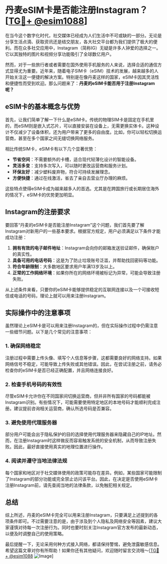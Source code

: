 # 丹麦eSIM卡是否能注册Instagram？[[TG💪+ @esim1088](https://t.me/s/esim1088)]

在当今这个数字化时代，社交媒体已经成为人们生活中不可或缺的一部分。无论是分享生活点滴、获取资讯还是结交朋友，各大社交平台都为我们提供了极大的便利。而在众多社交应用中，Instagram（简称IG）无疑是许多人钟爱的选择之一。它以其独特的图片和视频分享功能吸引了全球数亿用户。

然而，对于一些旅行者或者需要在国外使用手机服务的人来说，选择合适的通信方式显得尤为重要。近年来，随着电子SIM卡（eSIM）技术的发展，越来越多的人开始关注这一便捷的解决方案。特别是在像丹麦这样的国家，eSIM卡因其灵活性和便捷性而受到欢迎。那么问题来了：**丹麦的eSIM卡能否用于注册Instagram呢？**

## eSIM卡的基本概念与优势

首先，让我们简单了解一下什么是eSIM卡。传统的物理SIM卡是固定在手机里的，而eSIM则是嵌入式芯片，可以直接安装在设备上，无需更换实体卡。这种设计不仅减少了设备体积，还为用户带来了更多的自由度。比如，你可以轻松切换运营商，甚至在多个国家之间无缝切换网络服务。

相比传统SIM卡，eSIM卡有以下几个显著优势：

- **节省空间**：不需要额外的卡槽，适合现代轻薄化设计的智能设备。
- **灵活多变**：支持多次写入，可以随时更改运营商和服务计划。
- **环保友好**：减少塑料废弃物，符合可持续发展理念。
- **方便快捷**：通过在线激活，省去了亲自去营业厅办理的麻烦。

这些特点使得eSIM卡成为越来越多人的首选。尤其是在跨国旅行或长期居住海外的情况下，eSIM卡的优势更加明显。

## Instagram的注册要求

要回答“丹麦的eSIM卡是否能注册Instagram”这个问题，我们首先要了解Instagram对新用户的一些基本要求。根据官方规定，用户必须满足以下条件才能成功注册：

1. **拥有有效的电子邮件地址**：Instagram会向你的邮箱发送验证邮件，确保账户的真实性。
2. **具备可用的电话号码**：这是为了防止垃圾账号泛滥，并帮助找回密码等功能。
3. **符合年龄限制**：大多数地区要求用户年满13岁及以上。
4. **正常的工作网络环境**：如果你所在的网络环境被标记为异常，可能会导致注册失败。

从上述条件来看，只要你的eSIM卡能够提供稳定的互联网连接以及一个可接收短信或电话的号码，理论上就可以用来注册Instagram。

## 实际操作中的注意事项

虽然理论上eSIM卡是可以用来注册Instagram的，但在实际操作过程中仍需注意一些细节问题。以下是几个常见的注意事项：

### 1. 确保网络稳定

注册过程中需要上传头像、填写个人信息等步骤，这都需要良好的网络支持。如果网络信号不稳定，可能导致上传失败或其他错误。因此，在尝试注册之前，请务必检查你的eSIM卡是否已经正确配置，并且网络连接良好。

### 2. 检查手机号码的有效性

尽管eSIM卡允许你在不同国家间切换运营商，但并非所有国家的号码都能被Instagram识别。有些情况下，可能需要使用特定地区的本地号码才能顺利完成注册。建议提前咨询相关运营商，确认所选号码是否兼容。

### 3. 避免使用代理服务器

部分用户可能会出于隐私保护的目的选择使用代理服务器来隐藏自己的IP地址。然而，在注册Instagram时这样做反而容易触发系统的安全机制，从而导致注册失败。因此，最好直接使用真实的地理位置进行操作。

### 4. 阅读并遵守当地法律法规

每个国家和地区对于社交媒体使用的政策可能存在差异。例如，某些国家可能限制了Instagram的部分功能或完全禁止访问该平台。因此，在决定是否使用eSIM卡注册Instagram前，请先查阅当地的法律条款，以免触犯相关规定。

## 总结

综上所述，丹麦的eSIM卡完全可以用来注册Instagram，只要满足上述提到的各项条件即可。不过需要注意的是，由于涉及到个人隐私及网络安全等因素，建议大家谨慎对待每一次注册行为。同时也要时刻关注Instagram官方发布的最新动态，以便及时调整自己的使用策略。

最后提醒一下，无论采用何种方式接入网络，都请保持警惕，避免泄露敏感信息。希望这篇文章对你有所帮助！如果你还有其他疑问，欢迎随时留言交流哦～[[TG💪+ @esim1088](https://t.me/s/esim1088) ![Image](https://i.postimg.cc/4NQfJmqS/Snipaste-2025-05-13-00-14-12.png)]